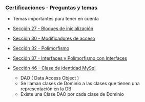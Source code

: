 ### Certificaciones - Preguntas y temas
- Temas importantes para tener en cuenta

- [Sección 27 - Bloques de inicialización](../T2_Programacion/seccion27)
- [Sección 30 - Modificadores de acceso](../T2_Programacion/seccion30)
- [Sección 32 - Polimorfismo](../T2_Programacion/seccion32)
- [Sección 37 - Interfaces y Polimorfismo con Interfaces](../T2_Programacion/seccion37)

- [Sección 46 - Clase de identidad MySql]()
    - DAO ( Data Access Object )
    - Se llaman clases de Dominio a las clases que tienen
        una representación en la DB
    - Existe una Clase DAO por cada clase de Dominio